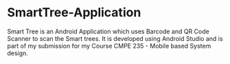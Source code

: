 # SmartTree-Application
Smart Tree is an Android Application which uses Barcode and QR Code Scanner to scan the Smart trees. 
It is developed using Android Studio and is part of my submission for my Course CMPE 235 - Mobile based System design.
